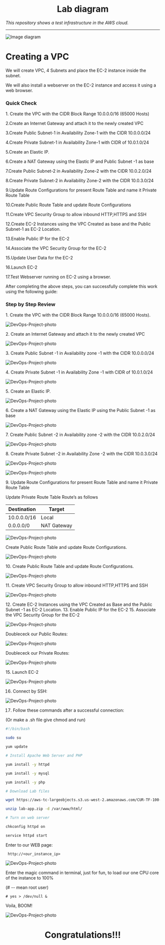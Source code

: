 <h1 align="center">Lab diagram</h1>

_This repository shows a test infrastructure in the AWS cloud._

---

![Image diagram](https://github.com/san-vivt/VPC-DevOps-project/raw/main/src/VPC-Test-project28.drawio.png)

# Creating a VPC


We will create VPC, 4 Subnets and place the EC-2 instance inside the subnet.

We will also install a webserver on the EC-2 instance and access it using a web browser.

### Quick Check

  1\. Create the VPC with the CIDR Block Range 10.0.0.0/16 (65000 Hosts)

  2.Create an Internet Gateway and attach it to the newly created VPC

  3.Create Public Subnet-1 in Availability Zone-1 with the CIDR 10.0.0.0/24

  4.Create Private Subnet-1 in Availability Zone-1 with CIDR of 10.0.1.0/24

  5.Create an Elastic IP.

  6.Create a NAT Gateway using the Elastic IP and Public Subnet -1 as base

  7.Create Public Subnet-2 in Availability Zone-2 with the CIDR 10.0.2.0/24

  8.Create Private Subnet-2 in Availability Zone-2 with the CIDR 10.0.3.0/24

  9.Update Route Configurations for present Route Table and name it Private Route Table

  10.Create Public Route Table and update Route Configurations

  11.Create VPC Security Group to allow inbound HTTP,HTTPS and SSH

  12.Create EC-2 Instances using the VPC Created as base and the Public Subnet-1 as EC-2 Location.

  13.Enable Public IP for the EC-2 

  14.Associate the VPC Security Group for the EC-2

  15.Update User Data for the EC-2

  16.Launch EC-2

  17.Test Webserver running on EC-2 using a browser.

After completing the above steps, you can successfully complete this work using the following guide:


### Step by Step Review

  1\. Create the VPC with the CIDR Block Range 10.0.0.0/16 (65000 Hosts).

![DevOps-Project-photo](https://github.com/san-vivt/VPC-DevOps-project/raw/main/src/DevOps-Project-photo1.png)

  2\. Create an Internet Gateway and attach it to the newly created VPC

![DevOps-Project-photo](https://github.com/san-vivt/VPC-DevOps-project/raw/main/src/DevOps-Project-photo2.png)

  3\. Create Public Subnet -1 in Availability zone -1 with the CIDR 10.0.0.0/24

![DevOps-Project-photo](https://github.com/san-vivt/VPC-DevOps-project/raw/main/src/DevOps-Project-photo3.png)

  4\. Create Private Subnet -1 in Availability Zone -1 with CIDR of 10.0.1.0/24

![DevOps-Project-photo](https://github.com/san-vivt/VPC-DevOps-project/raw/main/src/DevOps-Project-photo4.png)

  5\. Create an Elastic IP.

![DevOps-Project-photo](https://github.com/san-vivt/VPC-DevOps-project/raw/main/src/DevOps-Project-photo5.png)

  6\. Create a NAT Gateway using the Elastic IP using the Public Subnet -1 as base

![DevOps-Project-photo](https://github.com/san-vivt/VPC-DevOps-project/raw/main/src/DevOps-Project-photo6.png)

  7\. Create Public Subnet -2 in Availability zone -2 with the CIDR 10.0.2.0/24

![DevOps-Project-photo](https://github.com/san-vivt/VPC-DevOps-project/raw/main/src/DevOps-Project-photo7.png)

  8\. Create Private Subnet -2 in Availability Zone -2 with the CIDR 10.0.3.0/24

![DevOps-Project-photo](https://github.com/san-vivt/VPC-DevOps-project/raw/main/src/DevOps-Project-photo8.png)



![DevOps-Project-photo](https://github.com/san-vivt/VPC-DevOps-project/raw/main/src/DevOps-Project-photo9.png)

  9\. Update Route Configurations for present Route Table and name it Private Route Table

Update Private Route Table Route’s as follows

| Destination |   Target    |
| ----------- | ----------- |
| 10.0.0.0/16 |    Local    |
| 0.0.0.0/0   | NAT Gateway |




![DevOps-Project-photo](https://github.com/san-vivt/VPC-DevOps-project/raw/main/src/DevOps-Project-photo10.png)

  Create Public Route Table and update Route Configurations.

![DevOps-Project-photo](https://github.com/san-vivt/VPC-DevOps-project/raw/main/src/DevOps-Project-photo11.png)

  10\. Create Public Route Table and update Route Configurations.


![DevOps-Project-photo](https://github.com/san-vivt/VPC-DevOps-project/raw/main/src/DevOps-Project-photo12.png)

  11\. Create VPC Security Group to allow inbound HTTP,HTTPS and SSH


![DevOps-Project-photo](https://github.com/san-vivt/VPC-DevOps-project/raw/main/src/DevOps-Project-photo13.png)


  12\. Create EC-2 Instances using the VPC Created as Base and the Public Subnet -1 as EC-2 Location.
  13\. Enable Public IP for the EC-2 
  15\. Associate the VPC Security Group for the EC-2


![DevOps-Project-photo](https://github.com/san-vivt/VPC-DevOps-project/raw/main/src/DevOps-Project-photo14.png)


  Doublececk our Public Routes:

![DevOps-Project-photo](https://github.com/san-vivt/VPC-DevOps-project/raw/main/src/DevOps-Project-photo18.png)

  Doublececk our Private Routes:

![DevOps-Project-photo](https://github.com/san-vivt/VPC-DevOps-project/raw/main/src/DevOps-Project-photo19.png)

  15\. Launch EC-2

![DevOps-Project-photo](https://github.com/san-vivt/VPC-DevOps-project/raw/main/src/DevOps-Project-photo15.png)


16. Connect by SSH:

![DevOps-Project-photo](https://github.com/san-vivt/VPC-DevOps-project/raw/main/src/DevOps-Project-photo16.png)

17. Follow these commands after a successful connection:

  (Or make a .sh file give chmod and run)


```bash
#!/bin/bash

sudo su

yum update

# Install Apache Web Server and PHP

yum install -y httpd

yum install -y mysql

yum install -y php

# Download Lab files

wget https://aws-tc-largeobjects.s3.us-west-2.amazonaws.com/CUR-TF-100-RESTRT-1/267-lab-NF-build-vpc-web-server/s3/lab-app.zip

unzip lab-app.zip -d /var/www/html/

# Turn on web server

chkconfig httpd on

service httpd start

```


  Enter to our WEB page:

``` http://<our_instance_ip>```

![DevOps-Project-photo](https://github.com/san-vivt/VPC-DevOps-project/raw/main/src/DevOps-Project-photo21.png)

  Enter the magic command in terminal, just for fun, to load our one CPU core of the instance to 100%

  (# -- mean root user)

```# yes > /dev/null &```

  Voila, BOOM!

![DevOps-Project-photo](https://github.com/san-vivt/VPC-DevOps-project/raw/main/src/DevOps-Project-photo23.png)


<h1 align="center">Congratulations!!!</h1>




<!---

**1. In the left navigation menu, choose _Elastic IPs_.**
**2. Choose _Allocate Elastic IP_ address.**
**3. On the Allocate Elastic IP address page, leave the settings as is, and choose _Allocate_.**

### In the left navigation menu, choose _VPC Dashboard_.

**1. Choose _Create VPC_.**
**2. For Step 1: _Select a VPC Configuration_, choose _VPC with Public and Private Subnets_.**
**3. **




<h1 align="center">Vue Baremetrics Calendar</h1>

<p align="center">

<img src="https://img.shields.io/badge/made%20by-silentlad-blue.svg" >

<img src="https://img.shields.io/npm/v/vue2-baremetrics-calendar">

<img src="https://img.shields.io/badge/vue-2.6.10-green.svg">

<img src="https://badges.frapsoft.com/os/v1/open-source.svg?v=103" >

<img src="https://img.shields.io/github/stars/silent-lad/Vue2BaremetricsCalendar.svg?style=flat">

<img src="https://img.shields.io/github/languages/top/silent-lad/Vue2BaremetricsCalendar.svg">

<img src="https://img.shields.io/github/issues/silent-lad/Vue2BaremetricsCalendar.svg">

<img src="https://img.shields.io/badge/PRs-welcome-brightgreen.svg?style=flat">
</p>


_A Vue.js wrapper for the beautiful date-range picker made by the **[Baremetrics](https://baremetrics.com)** team._

---

The Vue-Baremetrics date range picker is a simplified solution for selecting both date ranges and single dates all from a single calender view. With a revamped minimalistic redesign.

Redesigned and Wrapped for Vue.js by [Divyansh Tripathi](https://silentlad.com)

# [View a demo](https://silent-lad.github.io/Vue2BaremetricsCalendar/#/)

## [NPM Package](https://npmjs.com/package/vue2-baremetrics-calendar)

<p align="center">
<img src="https://media.giphy.com/media/VFvkCMvXvlTNAGuaZm/giphy.gif">
</p>

# Installation

`npm i --save vue2-baremetrics-calendar`

## Usage

### Global Usage

Global Registeration via Vue.use() method.

```js
// main.js
import Vue from "vue";
import App from "./App.vue";
import router from "./router";
// import the plugin
import Calendar from "vue2-baremetrics-calendar";

Vue.config.productionTip = false;

// use the plugin
Vue.use(Calendar);

new Vue({
  router,
  render: h => h(App)
}).$mount("#app");
```

Once registered you can use the component in its default settings with as follows:-

```html
<Calendar
  type="double"
  @rangeEdit="processDateRange()"
  elementName="doubleRangePicker"
/>

<Calendar
  type="single"
  @dateEdit="processDate()"
  elementName="singleRangePicker"
/>
```

**REMEMBER _elementName_ is the only required prop and it should be different for each datepicker in your component**

```html
<template>
  <div id="app">
    <Calendar
      @rangeEdit="processOutput"
      type="double"
      elementName="otherRangePicker"
    />

    <Calendar
      @dateEdit="processOutput"
      type="single"
      elementName="primaryRangePicker"
    />
  </div>
</template>

<script>
  import Calendar from "./components/Calendar";
  export default {
    components: {
      Calendar
    },
    methods: {
      processOutput(output) {
        console.log(output);
      }
    }
  };
</script>
```

# Events Emitted -

| Name       | Type   | Output                             | Description                      |
| ---------- | ------ | ---------------------------------- | -------------------------------- |
| `dateEdit` | double | [Timestamp(begin), Timestamp(end)] | Array of start date and end date |
| `dateEdit` | single | Timestamp                          | Selected date Timestamp          |

# Base Calendar Props

- **elementName** _\*required_ `[string]`
  - DOM object of the calendar div you're working on
- **earliest_date** `[date YYYY-MM-DD]`
  - The earliest date to show in the calendar
- **latest_date** `[date YYYY-MM-DD]`
  - The latest date to show in the calendar
- **format** `[object]`
  - Object containing formatting strings for.. you guessed it.. formatting your dates
  ```js
    format: {
      input: 'MMMM D, YYYY', // Format for the input fields
      jump_month: 'MMMM', // Format for the month switcher
      jump_year: 'YYYY' // Format for the year switcher
    }
  ```
- **days_array** `[array]`
  - Array of the 7 strings you'd like to represent your days in the calendar
  ```js
  days_array: ["S", "M", "T", "W", "T", "F", "S"];
  ```

### Single Calendar Props

- **current_date** `[date YYYY-MM-DD]`
  - The date to start the calendar on
- **required** `[boolean]`
  - Toggle if this field must have always have a valid selected date
- **placeholder** `[string]`
  - Set placeholder text (note this will only apply if the required key is set to `false`). The default will be whatever moment date format you're using. (i.e. 'M/D/YYYY')

### Double Calendar Props

- **start_date** `[date YYYY-MM-DD]`
  - The date to start the selection on for the calendar
- **end_date** `[date YYYY-MM-DD]`
  - The date to end the selection on for the calendar
- **same_day_range** `[boolean]`
  - Allow a range selection of a single day
- **format** `[preset key in format object] // see above`
  - The double calendar adds the `preset` key to the format object for formatting the preset dates in the preset dropdown
- **presets** `[boolean] or [object]`
  - If you don't want to show the preset link just set this to `false` otherwise the default is true which will just give you a basic preset of.. yep.. presets. BOOM!
  - Otherwise, if you want to customize it up you can include an array of preset objects. Something like:
  ```js
  presets: [
    {
      label: "Last month",
      start: moment()
        .subtract(1, "month")
        .startOf("month"),
      end: moment()
        .subtract(1, "month")
        .endOf("month")
    },
    {
      label: "Last year",
      start: moment()
        .subtract(1, "year")
        .startOf("year"),
      end: moment()
        .subtract(1, "year")
        .endOf("year")
    }
  ];
  ```
-->
